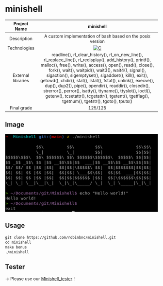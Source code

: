 # minishell

| Project Name | minishell |
| :-: | :-: |
| Description | A custom implementation of bash based on the posix version |
| Technologies | <a href="#"><img alt="C" src="https://custom-icon-badges.demolab.com/badge/C-03599C.svg?logo=c-in-hexagon&logoColor=white&style=for-the-badge"></a> |
| External libraries | readline(), rl_clear_history(), rl_on_new_line(), rl_replace_line(), rl_redisplay(), add_history(), printf(), malloc(), free(), write(), access(), open(), read(), close(), fork(), wait(), waitpid(), wait3(), wait4(), signal(), sigaction(), sigemptyset(), sigaddset(), kill(), exit(), getcwd(), chdir(), stat(), lstat(), fstat(), unlink(), execve(), dup(), dup2(), pipe(), opendir(), readdir(), closedir(), strerror(), perror(), isatty(), ttyname(), ttyslot(), ioctl(), getenv(), tcsetattr(), tcgetattr(), tgetent(), tgetflag(), tgetnum(), tgetstr(), tgoto(), tputs() |
| Final grade | 125/125 |

## Image
<img alt="Minishell_image" src="image_minishell.png">

## Usage
```
git clone https://github.com/robinbnc/minishell.git
cd minishell
make bonus
./minishell
```

## Tester
-> Please use our <a href="https://github.com/cberganz/minishell_tester">Minishell_tester</a> !
